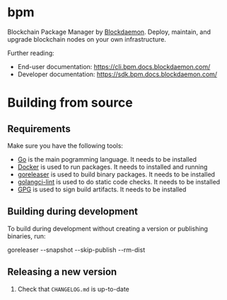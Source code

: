 # bpm

Blockchain Package Manager by [Blockdaemon](https://blockdaemon.com/). Deploy, maintain, and upgrade blockchain nodes on your own infrastructure.

Further reading:

* End-user documentation: https://cli.bpm.docs.blockdaemon.com/
* Developer documentation: https://sdk.bpm.docs.blockdaemon.com/

# Building from source

## Requirements

Make sure you have the following tools:

- [Go](https://golang.org/) is the main pogramming language. It needs to be installed
- [Docker](https://www.docker.com/) is used to run packages. It needs to installed and running
- [goreleaser](https://goreleaser.com/) is used to build binary packages. It needs to be installed
- [golangci-lint](https://github.com/golangci/golangci-lint) is used to do static code checks. It needs to be installed
- [GPG](https://gnupg.org/) is used to sign build artifacts. It needs to be installed

## Building during development

To build during development without creating a version or publishing binaries, run:

  goreleaser --snapshot --skip-publish --rm-dist

## Releasing a new version

1. Check that `CHANGELOG.md` is up-to-date
